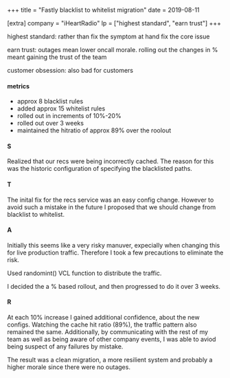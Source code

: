 +++
title = "Fastly blacklist to whitelist migration"
date = 2019-08-11

[extra]
company = "iHeartRadio"
lp = ["highest standard", "earn trust"]
+++

highest standard: rather than fix the symptom at hand fix the core issue

earn trust: outages mean lower oncall morale. rolling out the changes in % meant gaining the trust of the team

customer obsession: also bad for customers

#### metrics
- approx 8 blacklist rules
- added approx 15 whitelist rules
- rolled out in increments of 10%-20%
- rolled out over 3 weeks
- maintained the hitratio of approx 89% over the roolout

#### S
Realized that our recs were being incorrectly cached. The reason for this was
the historic configuration of specifying the blacklisted paths.

#### T
The inital fix for the recs service was an easy config change. However to avoid
such a mistake in the future I proposed that we should change from blacklist to
whitelist.

#### A
Initially this seems like a very risky manuver, expecially when changing this for
live production traffic. Therefore I took a few precautions to eliminate the risk.

Used randomint() VCL function to distribute the traffic.

I decided the a % based rollout, and then progressed to do it over 3 weeks.

#### R
At each 10% increase I gained additional confidence, about the new configs. Watching
the cache hit ratio (89%), the traffic pattern also remained the same. Additionally,
by communicating with the rest of my team as well as being aware of other company
events, I was able to aviod being suspect of any failures by mistake.

The result was a clean migration, a more resilient system and probably a higher
morale since there were no outages.

